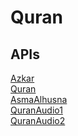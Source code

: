 # Quran

## APIs

<a target='_blank' href='https://ahegazy.github.io/muslimKit/json/'>Azkar</a> <br />
<a target='_blank' href='https://alquran.cloud/api'>Quran</a> <br />
<a target='_blank' href='https://aladhan.com/asma-al-husna-api'>AsmaAlhusna</a> <br />
<a target='_blank' href='https://quran.api-docs.io/v4/audio-recitations/list-of-all-surah-audio-files-for-specific-reciter'>QuranAudio1</a> <br />
<a target='_blank' href='https://mp3quran.net/ar/api'>QuranAudio2</a> <br />
